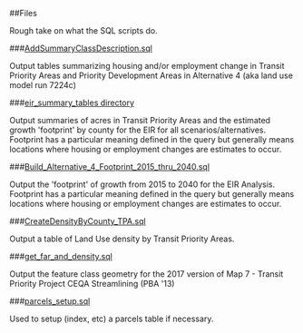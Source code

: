 ##Files

Rough take on what the SQL scripts do.  

###[AddSummaryClassDescription.sql](https://github.com/MetropolitanTransportationCommission/UrbanSim_Spatial_Analysis/blob/master/sql/AddSummaryClassDescription.sql)   

Output tables summarizing housing and/or employment change in Transit Priority Areas and Priority Development Areas in Alternative 4 (aka land use model run 7224c)

###[eir_summary_tables directory](https://github.com/MetropolitanTransportationCommission/UrbanSim_Spatial_Analysis/tree/master/sql/eir_summary_tables)

Output summaries of acres in Transit Priority Areas and the estimated growth 'footprint' by county for the EIR for all scenarios/alternatives. Footprint has a particular meaning defined in the query but generally means locations where housing or employment changes are estimates to occur.   

###[Build_Alternative_4_Footprint_2015_thru_2040.sql](https://github.com/MetropolitanTransportationCommission/UrbanSim_Spatial_Analysis/blob/master/sql/AddSummaryClassDescription.sql)  

Output the 'footprint' of growth from 2015 to 2040 for the EIR Analysis.  Footprint has a particular meaning defined in the query but generally means locations where housing or employment changes are estimates to occur. 

###[CreateDensityByCounty_TPA.sql](https://github.com/MetropolitanTransportationCommission/UrbanSim_Spatial_Analysis/blob/master/sql/AddSummaryClassDescription.sql)  

Output a table of Land Use density by Transit Priority Areas.  

###[get_far_and_density.sql](https://github.com/MetropolitanTransportationCommission/UrbanSim_Spatial_Analysis/blob/master/sql/AddSummaryClassDescription.sql) 

Output the feature class geometry for the 2017 version of Map 7 - Transit Priority Project CEQA Streamlining (PBA '13)   

###[parcels_setup.sql](https://github.com/MetropolitanTransportationCommission/UrbanSim_Spatial_Analysis/blob/master/sql/AddSummaryClassDescription.sql) 

Used to setup (index, etc) a parcels table if necessary.
  



